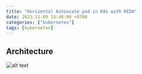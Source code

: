```yaml
---
title: "Horizontal Autoscale pod in K8s with KEDA"
date: 2023-11-09 14:40:00 +0700
categories: ["kubernetes"]
tags: [kubernetes]
---
```

## Architecture

![alt text](https://learn.microsoft.com/vi-vn/azure/aks/media/keda/architecture.png)